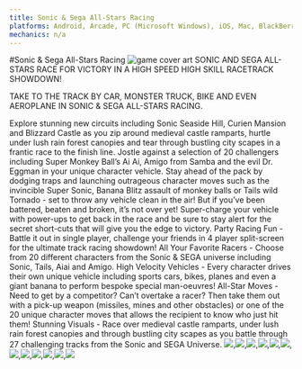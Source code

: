 ```yaml
---
title: Sonic & Sega All-Stars Racing
platforms: Android, Arcade, PC (Microsoft Windows), iOS, Mac, BlackBerry OS, PS3, Xbox 360, Nintendo DS, Nintendo Wii
mechanics: n/a
---
```

#Sonic & Sega All-Stars Racing
![game cover art](//images.igdb.com/igdb/image/upload/t_thumb/shsjhpgfjqydrla8gc36.jpg "Logo Title Text 1")
SONIC AND SEGA ALL-STARS RACE FOR VICTORY IN A HIGH SPEED HIGH SKILL RACETRACK SHOWDOWN! 
 
TAKE TO THE TRACK BY CAR, MONSTER TRUCK, BIKE AND EVEN AEROPLANE IN SONIC & SEGA ALL-STARS RACING. 
 
Explore stunning new circuits including Sonic Seaside Hill, Curien Mansion and Blizzard Castle as you zip around medieval castle ramparts, hurtle under lush rain forest canopies and tear through bustling city scapes in a frantic race to the finish line. Jostle against a selection of 20 challengers including Super Monkey Ball’s Ai Ai, Amigo from Samba and the evil Dr. Eggman in your unique character vehicle. Stay ahead of the pack by dodging traps and launching outrageous character moves such as the invincible Super Sonic, Banana Blitz assault of monkey balls or Tails wild Tornado - set to throw any vehicle clean in the air! But if you’ve been battered, beaten and broken, it’s not over yet! Super-charge your vehicle with power-ups to get back in the race and be sure to stay alert for the secret short-cuts that will give you the edge to victory. 
					Party Racing Fun - Battle it out in single player, challenge your friends in 4 player split-screen for the ultimate track racing showdown! 
					All Your Favorite Racers - Choose from 20 different characters from the Sonic & SEGA universe including Sonic, Tails, Aiai and Amigo. 
					High Velocity Vehicles - Every character drives their own unique vehicle including sports cars, bikes, planes and even a giant banana to perform bespoke special man-oeuvres! 
					All-Star Moves - Need to get by a competitor? Can’t overtake a racer? Then take them out with a pick-up weapon (missiles, mines and other obstacles) or one of the 20 unique character moves that allows the recipient to know who just hit them! 
					Stunning Visuals - Race over medieval castle ramparts, under lush rain forest canopies and through bustling city scapes as you battle through 27 challenging tracks from the Sonic and SEGA Universe.
<img src="//images.igdb.com/igdb/image/upload/t_thumb/p9fp9e6tpiyhyofjei86.jpg"/>,<img src="//images.igdb.com/igdb/image/upload/t_thumb/xg9ab9cyzixxdxmybpfu.jpg"/>,<img src="//images.igdb.com/igdb/image/upload/t_thumb/pemmz6bfl32vdnmwcc4h.jpg"/>,<img src="//images.igdb.com/igdb/image/upload/t_thumb/g2evqm8ktgwksqomb48a.jpg"/>,<img src="//images.igdb.com/igdb/image/upload/t_thumb/xsdiesrs50x8rzvpwpot.jpg"/>,<img src="//images.igdb.com/igdb/image/upload/t_thumb/bi80jfln1uwhhlbcrhlg.jpg"/>,<img src="//images.igdb.com/igdb/image/upload/t_thumb/xg07ptatovwbyaevhrpj.jpg"/>,<img src="//images.igdb.com/igdb/image/upload/t_thumb/yoqv9mxnvb2ka0caulpp.jpg"/>,<img src="//images.igdb.com/igdb/image/upload/t_thumb/lv9crsl3kjyp92lpeuxd.jpg"/>,<img src="//images.igdb.com/igdb/image/upload/t_thumb/rbz0jxeiaaicmew0rzny.jpg"/>,<img src="//images.igdb.com/igdb/image/upload/t_thumb/johtiv5xlwgj0lh0yzsp.jpg"/>,<img src="//images.igdb.com/igdb/image/upload/t_thumb/vpl5htaiyfvkyzi6sw8h.jpg"/>
